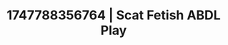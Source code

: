 ---
categories:
- Skin worship
- Face fucking
- Erotic audiobooks
- Slow strip tease
- Non-binary beauty
image: /assets/images/1747788356764.jpg
layout: post
seo:
  description: Featured content with high-quality Scat Fetish, ABDL Play. HD images
    available.
  keywords: Scat Fetish, ABDL Play
  og_image: /assets/images/1747788356764.jpg
  schema_type: VisualArtwork
tags:
- ABDL Play
- Scat Fetish
- '#1747788356764'
title: 1747788356764 | Scat Fetish ABDL Play
---